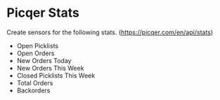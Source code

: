 # Picqer Stats

Create sensors for the following stats. (https://picqer.com/en/api/stats)

- Open Picklists
- Open Orders
- New Orders Today
- New Orders This Week
- Closed Picklists This Week
- Total Orders
- Backorders
